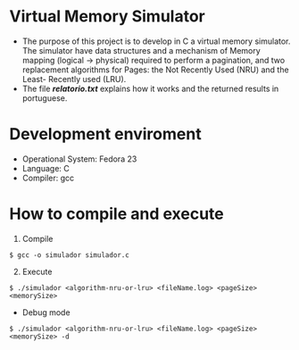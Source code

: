 # Virtual Memory Simulator
- The purpose of this project is to develop in C a virtual memory simulator. The simulator have data structures and a mechanism of
Memory mapping (logical -> physical) required to perform a pagination, and  two replacement algorithms for Pages: the Not Recently Used (NRU) and the Least- Recently used (LRU).  
- The file **_relatorio.txt_** explains how it works and the returned results in portuguese.
# Development enviroment
- Operational System: Fedora 23  
- Language: C  
- Compiler: gcc  

# How to compile and execute
1. Compile
```
$ gcc -o simulador simulador.c
```
2. Execute
```
$ ./simulador <algorithm-nru-or-lru> <fileName.log> <pageSize> <memorySize>
```
  - Debug mode
```
$ ./simulador <algorithm-nru-or-lru> <fileName.log> <pageSize> <memorySize> -d
```
